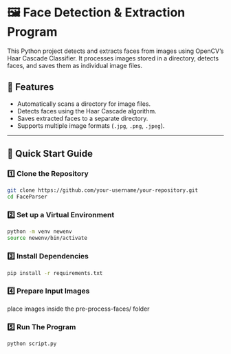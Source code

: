 # 🖼️ Face Detection & Extraction Program

This Python project detects and extracts faces from images using OpenCV’s Haar Cascade Classifier. It processes images stored in a directory, detects faces, and saves them as individual image files.

## 📌 Features
- Automatically scans a directory for image files.
- Detects faces using the Haar Cascade algorithm.
- Saves extracted faces to a separate directory.
- Supports multiple image formats (`.jpg`, `.png`, `.jpeg`).

---

## 🚀 Quick Start Guide

### 1️⃣ **Clone the Repository**
```sh
git clone https://github.com/your-username/your-repository.git
cd FaceParser
```
### 2️⃣ **Set up a Virtual Environment**
```sh
python -m venv newenv
source newenv/bin/activate
```
### 3️⃣ **Install Dependencies**
```sh
pip install -r requirements.txt
```
### 4️⃣ **Prepare Input Images**
place images inside the pre-process-faces/ folder
### 5️⃣ **Run The Program**
```sh
python script.py
```
